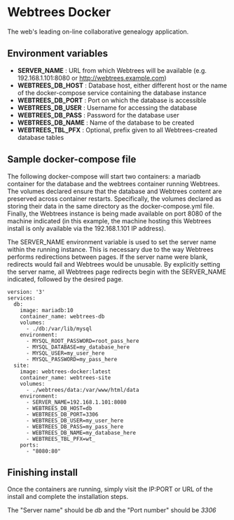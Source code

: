 # Webtrees Docker

The web's leading on-line collaborative genealogy application.

## Environment variables

* **SERVER_NAME** : URL from which Webtrees will be available (e.g. 192.168.1.101:8080 or http://webtrees.example.com)
* **WEBTREES_DB_HOST** : Database host, either different host or the name of the docker-compose service containing the database instance
* **WEBTREES_DB_PORT** : Port on which the database is accessible
* **WEBTREES_DB_USER** : Username for accessing the database
* **WEBTREES_DB_PASS** : Password for the database user
* **WEBTREES_DB_NAME** : Name of the database to be created
* **WEBTREES_TBL_PFX** : Optional, prefix given to all Webtrees-created database tables

## Sample docker-compose file

The following docker-compose will start two containers: a mariadb container for the database and the webtrees container running Webtrees. The volumes declared ensure that the database and Webtrees content are preserved across container restarts. Specifically, the volumes declared as storing their data in the same directory as the docker-compose.yml file. Finally, the Webtrees instance is being made available on port 8080 of the machine indicated (in this example, the machine hosting this Webtrees install is only available via the 192.168.1.101 IP address).

The SERVER_NAME environment variable is used to set the server name within the running instance. This is necessary due to the way Webtrees performs redirections between pages. If the server name were blank, redirects would fail and Webtrees would be unusable. By explicitly setting the server name, all Webtrees page redirects begin with the SERVER_NAME indicated, followed by the desired page.

```
version: '3'
services:
  db:
    image: mariadb:10
    container_name: webtrees-db
    volumes:
      - ./db:/var/lib/mysql
    environment:
      - MYSQL_ROOT_PASSWORD=root_pass_here
      - MYSQL_DATABASE=my_database_here
      - MYSQL_USER=my_user_here
      - MYSQL_PASSWORD=my_pass_here
  site:
    image: webtrees-docker:latest
    container_name: webtrees-site
    volumes:
      - ./webtrees/data:/var/www/html/data
    environment:
      - SERVER_NAME=192.168.1.101:8080
      - WEBTREES_DB_HOST=db
      - WEBTREES_DB_PORT=3306
      - WEBTREES_DB_USER=my_user_here
      - WEBTREES_DB_PASS=my_pass_here
      - WEBTREES_DB_NAME=my_database_here
      - WEBTREES_TBL_PFX=wt_
    ports:
      - "8080:80"
```

## Finishing install

Once the containers are running, simply visit the IP:PORT or URL of the install and complete the installation steps.

The "Server name" should be *db* and the "Port number" should be *3306*
